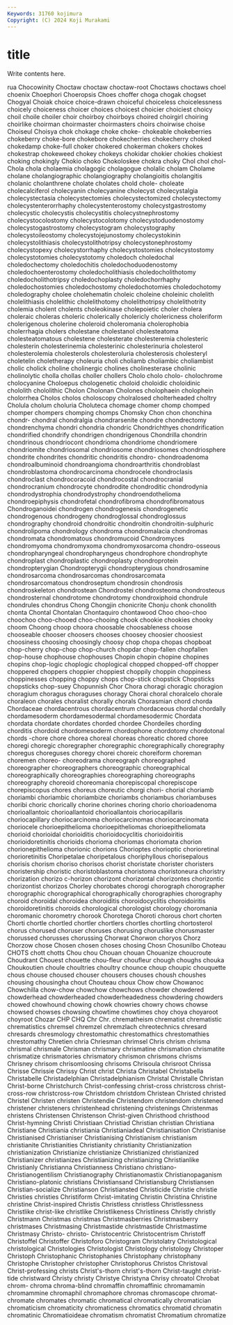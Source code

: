 ```yaml
---
Keywords: 31760 kojimura
Copyright: (C) 2024 Koji Murakami
---
```


# title

Write contents here.



rua Chocowinity Choctaw choctaw choctaw-root Choctaws choctaws choel choenix Choephori
Choeropsis Choes choffer choga chogak chogset Chogyal Choiak choice choice-drawn
choiceful choiceless choicelessness choicely choiceness choicer choices choicest choicier choiciest
choicy choil choile choiler choir choirboy choirboys choired choirgirl choiring
choirlike choirman choirmaster choirmasters choirs choirwise choise Choiseul Choisya chok
chokage choke choke- chokeable chokeberries chokeberry choke-bore chokebore chokecherries chokecherry
choked chokedamp choke-full choker chokered chokerman chokers chokes chokestrap chokeweed
chokey chokeys chokidar chokier chokies chokiest choking chokingly Chokio choko
Chokoloskee chokra choky Chol chol chol- Chola chola cholaemia cholagogic
cholagogue cholalic cholam Cholame cholane cholangiographic cholangiography cholangioitis cholangitis cholanic
cholanthrene cholate cholates chold chole- choleate cholecalciferol cholecyanin cholecyanine cholecyst
cholecystalgia cholecystectasia cholecystectomies cholecystectomized cholecystectomy cholecystenterorrhaphy cholecystenterostomy cholecystgastrostomy cholecystic cholecystis
cholecystitis cholecystnephrostomy cholecystocolostomy cholecystocolotomy cholecystoduodenostomy cholecystogastrostomy cholecystogram cholecystography cholecystoileostomy cholecystojejunostomy
cholecystokinin cholecystolithiasis cholecystolithotripsy cholecystonephrostomy cholecystopexy cholecystorrhaphy cholecystostomies cholecystostomy cholecystotomies cholecystotomy
choledoch choledochal choledochectomy choledochitis choledochoduodenostomy choledochoenterostomy choledocholithiasis choledocholithotomy choledocholithotripsy choledochoplasty
choledochorrhaphy choledochostomies choledochostomy choledochotomies choledochotomy choledography cholee cholehematin choleic choleine
choleinic cholelith cholelithiasis cholelithic cholelithotomy cholelithotripsy cholelithotrity cholemia cholent cholents
choleokinase cholepoietic choler cholera choleraic choleras choleric cholerically cholericly cholericness
choleriform cholerigenous cholerine choleroid choleromania cholerophobia cholerrhagia cholers cholestane cholestanol
cholesteatoma cholesteatomatous cholestene cholesterate cholesteremia cholesteric cholesterin cholesterinemia cholesterinic cholesterinuria
cholesterol cholesterolemia cholesterols cholesteroluria cholesterosis cholesteryl choletelin choletherapy choleuria choli
choliamb choliambic choliambist cholic cholick choline cholinergic cholines cholinesterase cholinic
cholinolytic cholla chollas choller chollers Cholo cholo cholo- cholochrome cholocyanine
Choloepus chologenetic choloid choloidic choloidinic chololith chololithic Cholon Cholonan Cholones
cholophaein cholophein cholorrhea Cholos cholos choloscopy cholralosed cholterheaded choltry Cholula
cholum choluria Choluteca chomage chomer chomp chomped chomper chompers chomping
chomps Chomsky Chon chon chonchina chondr- chondral chondralgia chondrarsenite chondre
chondrectomy chondrenchyma chondri chondria chondric Chondrichthyes chondrification chondrified chondrify chondrigen
chondrigenous Chondrilla chondrin chondrinous chondriocont chondrioma chondriome chondriomere chondriomite chondriosomal
chondriosome chondriosomes chondriosphere chondrite chondrites chondritic chondritis chondro- chondroadenoma chondroalbuminoid
chondroangioma chondroarthritis chondroblast chondroblastoma chondrocarcinoma chondrocele chondroclasis chondroclast chondrocoracoid chondrocostal
chondrocranial chondrocranium chondrocyte chondrodite chondroditic chondrodynia chondrodystrophia chondrodystrophy chondroendothelioma chondroepiphysis
chondrofetal chondrofibroma chondrofibromatous Chondroganoidei chondrogen chondrogenesis chondrogenetic chondrogenous chondrogeny chondroglossal
chondroglossus chondrography chondroid chondroitic chondroitin chondroitin-sulphuric chondrolipoma chondrology chondroma chondromalacia
chondromas chondromata chondromatous chondromucoid Chondromyces chondromyoma chondromyxoma chondromyxosarcoma chondro-osseous chondropharyngeal
chondropharyngeus chondrophore chondrophyte chondroplast chondroplastic chondroplasty chondroprotein chondropterygian Chondropterygii chondropterygious
chondrosamine chondrosarcoma chondrosarcomas chondrosarcomata chondrosarcomatous chondroseptum chondrosin chondrosis chondroskeleton chondrostean
Chondrostei chondrosteoma chondrosteous chondrosternal chondrotome chondrotomy chondroxiphoid chondrule chondrules chondrus
Chong Chongjin chonicrite Chonju chonk chonolith chonta Chontal Chontalan Chontaquiro
chontawood Choo choo-choo choochoo choo-chooed choo-chooing chook chookie chookies chooky
choom Choong choop choora choosable choosableness choose chooseable chooser choosers
chooses choosey choosier choosiest choosiness choosing choosingly choosy chop chopa
chopas chopboat chop-cherry chop-chop chop-church chopdar chop-fallen chopfallen chop-house chophouse
chophouses Chopin chopin chopine chopines chopins chop-logic choplogic choplogical chopped
chopped-off chopper choppered choppers choppier choppiest choppily choppin choppiness choppinesses
chopping choppy chops chop-stick chopstick Chopsticks chopsticks chop-suey Chopunnish Chor
Chora choragi choragic choragion choragium choragus choraguses choragy Chorai choral
choralcelo chorale choraleon chorales choralist chorally chorals Chorasmian chord chorda
Chordaceae chordacentrous chordacentrum chordaceous chordal chordally chordamesoderm chordamesodermal chordamesodermic Chordata
chordata chordate chordates chorded chordee Chordeiles chording chorditis chordoid chordomesoderm
chordophone chordotomy chordotonal chords -chore chore chorea choreal choreas choreatic
chored choree choregi choregic choregrapher choregraphic choregraphically choregraphy choregus choreguses
choregy chorei choreic choreiform choreman choremen choreo- choreodrama choreograph choreographed
choreographer choreographers choreographic choreographical choreographically choreographies choreographing choreographs choreography choreoid
choreomania chorepiscopal chorepiscope chorepiscopus chores choreus choreutic chorgi chori- chorial
choriamb choriambi choriambic choriambize choriambs choriambus choriambuses choribi choric chorically
chorine chorines choring chorio chorioadenoma chorioallantoic chorioallantoid chorioallantois choriocapillaris choriocapillary
choriocarcinoma choriocarcinomas choriocarcinomata choriocele chorioepithelioma chorioepitheliomas chorioepitheliomata chorioid chorioidal chorioiditis
chorioidocyclitis chorioidoiritis chorioidoretinitis chorioids chorioma choriomas choriomata chorion chorionepithelioma chorionic
chorions Chorioptes chorioptic chorioretinal chorioretinitis Choripetalae choripetalous choriphyllous chorisepalous chorisis
chorism choriso chorisos chorist choristate chorister choristers choristership choristic choristoblastoma
choristoma choristoneura choristry chorization chorizo c-horizon chorizont chorizontal chorizontes chorizontic
chorizontist chorizos Chorley chorobates chorogi chorograph chorographer chorographic chorographical chorographically
chorographies chorography choroid choroidal choroidea choroiditis choroidocyclitis choroidoiritis choroidoretinitis choroids
chorological chorologist chorology choromania choromanic chorometry chorook Chorotega Choroti chorous
chort chorten Chorti chortle chortled chortler chortlers chortles chortling chortosterol
chorus chorused choruser choruses chorusing choruslike chorusmaster chorussed chorusses chorussing
Chorwat Chorwon choryos Chorz Chorzow chose Chosen chosen choses chosing
Chosn Chosunilbo Choteau CHOTS chott chotts Chou chou Chouan chouan
Chouanize choucroute Choudrant Chouest chouette chou-fleur choufleur chough choughs chouka
Choukoutien choule choultries choultry chounce choup choupic chouquette chous chouse
choused chouser chousers chouses choush choushes chousing chousingha chout Chouteau
choux Chow chow Chowanoc Chowchilla chow-chow chowchow chowchows chowder chowdered
chowderhead chowderheaded chowderheadedness chowdering chowders chowed chowhound chowing chowk chowries
chowry chows chowse chowsed chowses chowsing chowtime chowtimes choy choya
choyaroot choyroot Chozar CHP CHQ Chr Chr. chrematheism chrematist chrematistic
chrematistics chremsel chremzel chremzlach chreotechnics chresard chresards chresmology chrestomathic chrestomathics
chrestomathies chrestomathy Chretien chria Chriesman chrimsel Chris chrism chrisma chrismal
chrismale Chrisman chrismary chrismatine chrismation chrismatite chrismatize chrismatories chrismatory chrismon
chrismons chrisms Chrisney chrisom chrisomloosing chrisoms Chrisoula chrisroot Chrissa Chrisse
Chrissie Chrissy Christ christ Christa Christabel Christabella Christabelle Christadelphian Christadelphianism
Christal Christalle Christan Christ-borne Christchurch Christ-confessing christ-cross christcross christ-cross-row christcross-row
Christdom christdom Christean Christed christed Christel Christen christen Christendie Christendom
christendom christened christener christeners christenhead christening christenings Christenmas christens Christensen
Christenson Christ-given Christhood christhood Christ-hymning Christi Christiaan Christiad Christian christian
Christiana Christiane Christiania christiania Christianiadeal Christianisation Christianise Christianised Christianiser Christianising
Christianism christianism christianite Christianities Christianity christianity Christianization christianization Christianize christianize
Christianized christianized Christianizer christianizes Christianizing christianizing Christianlike Christianly Christianna Christianness
Christiano christiano- Christianogentilism Christianography Christianomastix Christianopaganism Christiano-platonic christians Christiansand Christiansburg
Christiansen Christian-socialize Christianson Christiansted Christicide Christie christie Christies christies Christiform
Christ-imitating Christin Christina Christine christine Christ-inspired Christis Christless christless Christlessness
Christlike christ-like christlike Christlikeness Christliness Christly christly Christmann Christmas christmas
Christmasberries Christmasberry christmases Christmasing Christmastide christmastide Christmastime Christmasy Christo- christo-
Christocentric Christocentrism Christoff Christoffel Christoffer Christoforo Christogram Christolatry Christological christological
Christologies Christologist Christology christology Christoper Christoph Christophanic Christophanies Christophany christophany
Christophe Christopher christopher Christophorus Christos Christoval Christ-professing christs Christ's-thorn christ's-thorn
Christ-taught christ-tide christward Christy christy Christye Christyna Chrisy chroatol Chrobat
chrom- chroma chroma-blind chromaffin chromaffinic chromamamin chromammine chromaphil chromaphore chromas
chromascope chromat- chromate chromates chromatic chromatical chromatically chromatician chromaticism chromaticity
chromaticness chromatics chromatid chromatin chromatinic Chromatioideae chromatism chromatist Chromatium chromatize

